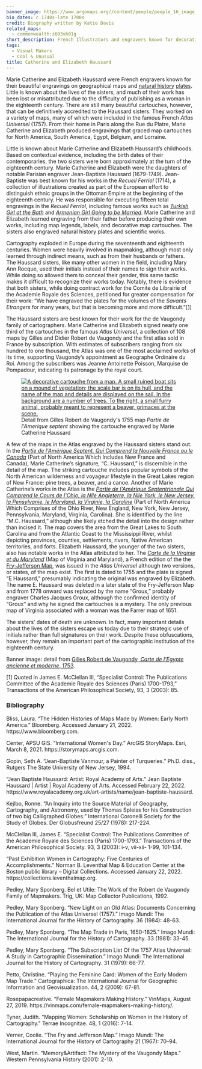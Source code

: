 ```yaml
---
banner_image: https://www.argomaps.org//content/people/people_16_image_compress_100.jpg
bio_dates: c.1740s-late 1700s
credit: Biography written by Katie Davis
related_maps:
  - commonwealth:z603vh01g
short_description: French Illustrators and engravers known for decorative map cartouches
tags:
  - Visual Makers
  - Cool & Unusual
title: Catherine and Elizabeth Haussard
---
```

<p>Marie Catherine and Elizabeth Haussard were French engravers known for their beautiful engravings on geographical maps and <a href="https://www.digitalcommonwealth.org/search/commonwealth:0p097h38v">natural history</a> <a href="https://www.digitalcommonwealth.org/search/commonwealth:0p097g40p">plates</a>. Little is known about the lives of the sisters, and much of their work has been lost or misattributed due to the difficulty of publishing as a woman in the eighteenth century. There are still many beautiful cartouches, however, that can be definitively accredited to the Haussard sisters. They worked on a variety of maps, many of which were included in the famous French <em>Atlas Universel </em>(1757). From their home in Paris along the Rue du Platre, Marie Catherine and Elizabeth produced engravings that graced map cartouches for North America, South America, Egypt, Belgium, and Lorraine.</p>

<p>Little is known about Marie Catherine and Elizabeth Haussard&rsquo;s childhoods. Based on contextual evidence, including the birth dates of their contemporaries, the two sisters were born approximately at the turn of the eighteenth century. Marie Catherine and Elizabeth were the daughters of notable Parisian engraver Jean-Baptiste Haussard (1679-1749). Jean-Baptiste was best known for his works in the <em>Recueil Ferriol</em> (1714), a collection of illustrations created as part of the European effort to distinguish ethnic groups in the Ottoman Empire at the beginning of the eighteenth century. He was responsible for executing fifteen total engravings in the <em>Recueil Ferriol</em>, including famous works such as <a href="https://digitalcollections.nypl.org/items/510d47d9-69f9-a3d9-e040-e00a18064a99"><em>Turkish Girl at the Bath</em></a>&nbsp;and <a href="https://digitalcollections.nypl.org/items/510d47d9-6a1f-a3d9-e040-e00a18064a99"><em>Armenian Girl Going to be Married</em></a>. Marie Catherine and Elizabeth learned engraving from their father before producing their own works, including map legends, labels, and decorative map cartouches. The sisters also engraved natural history plates and scientific works.</p>

<p>Cartography exploded in Europe during the seventeenth and eighteenth centuries. Women were heavily involved in mapmaking, although most only learned through indirect means, such as from their husbands or fathers. The Haussard sisters, like many other women in the field, including Mary Ann Rocque, used their initials instead of their names to sign their works. While doing so allowed them to conceal their gender, this same tactic makes it difficult to recognize their works today. Notably, there is evidence that both sisters, while doing contract work for the Comite de Librairie of the Academie Royale des Sciences, petitioned for greater compensation for their work: &ldquo;We have engraved the plates for the volumes of the <em>Savants Etrangers</em> for many years, but that is becoming more and more difficult.&rdquo;<a href="#fn1">[1]</a></p>

<p>The Haussard sisters are best known for their work for the de Vaugondy family of cartographers. Marie Catherine and Elizabeth signed nearly one third of the cartouches in the famous <em>Atlas Universel</em>, a collection of 108 maps by Gilles and Didier Robert de Vaugondy and the first atlas sold in France by subscription. With estimates of subscribers ranging from six hundred to one thousand, the Atlas was one of the most acclaimed works of its time, supporting Vaugondy&rsquo;s appointment as Geographe Ordinaire du Roi. Among the subscribers was Jeanne Antoinette Poisson, Marquise de Pompadour, indicating its patronage by the royal court.</p>

<figure class="img_left_50"><a href="/maps/commonwealth:w9505s84p"><img alt="A decorative cartouche from a map. A small ruined boat sits on a mound of vegetation; the scale bar is on its hull, and the name of the map and details are displayed on the sail. In the background are a number of trees. To the right, a small furry animal, probably meant to represent a beaver, grimaces at the scene." src="https://iiif.digitalcommonwealth.org/iiif/2/commonwealth:w9505s85z/5568,3461,2502,2392/700,/0/default.jpg" /></a>

<figcaption>Detail from Gilles Robert de Vaugondy&#39;s 1755 map <em>Partie de l&#39;Amerique septent</em> showing the cartouche engraved by Marie Catherine Haussard</figcaption>
</figure>

<p>A few of the maps in the Atlas engraved by the Haussard sisters stand out. In the <a href="/maps/commonwealth:w9505s84p"><em>Partie de l&#39;Am&eacute;rique Septent.&nbsp;Qui Comprend la Nouvelle France ou le Canada</em></a> (Part of North America&nbsp;Which Includes New France and Canada),&nbsp;Marie Catherine&rsquo;s signature, &ldquo;C. Haussard,&rdquo; is discernible in the detail of the map. The striking cartouche includes popular symbols of the North American wilderness and voyageur lifestyle in the Great Lakes region of New France: pine trees, a beaver, and a canoe. Another of Marie Catherine&rsquo;s works in the Atlas is the <a href="/maps/commonwealth:z603vh01g"><em>Partie de l&#39;Am&eacute;rique Septentrionale Qui Comprend le Cours de l&#39;Ohio, la Nlle Angleterre, la Nlle York, le New Jersey, la Pensylvanie, le Maryland, la Virginie, la Caroline</em></a> (Part of North America Which Comprises of the Ohio River, New England, New York, New Jersey, Pennsylvania, Maryland, Virginia, Carolina). She is identified by the line &ldquo;M.C. Haussard,&rdquo; although she likely etched the detail into the design rather than incised it. The map covers the area from the Great Lakes to South Carolina and from the Atlantic Coast to the Mississippi River, whilst depicting provinces, counties, settlements, rivers, Native American territories, and forts. Elizabeth Haussard, the younger of the two sisters, also has notable works in the Atlas attributed to her. The <a href="/maps/commonwealth:6t053p074"><em>Carte de la Virginie et du Maryland</em></a> (Map of Virginia and Maryland), a French edition of the the <a href="/people/peter-jefferson">Fry-Jefferson Map</a>, was issued in the <em>Atlas Universel </em>although two versions, or states, of the map exist. The first is dated to 1755 and the plate is signed &ldquo;E Haussard,&rdquo; presumably indicating the original was engraved by Elizabeth. The name E. Haussard was deleted in a later state of the Fry-Jefferson Map and from 1778 onward was replaced by the name &ldquo;Groux,&rdquo; probably engraver Charles Jacques Groux, although the confirmed identity of &ldquo;Groux&rdquo; and why he signed the cartouches is a mystery. The only previous map of Virginia associated with a woman was the Farrer map of 1651.</p>

<p>The sisters&rsquo; dates of death are unknown. In fact, many important details about the lives of the sisters escape us today due to their strategic use of initials rather than full signatures on their work. Despite these obfuscations, however, they remain an important part of the cartographic institution of the eighteenth century.</p>

<p>Banner image: detail from&nbsp;<a href="https://collections.leventhalmap.org/search/commonwealth:z890s3019">Gilles Robert de Vaugondy,&nbsp;<em>Carte de&nbsp;</em><em>l&#39;Egypte ancienne et moderne</em>, 1753</a>.</p>

<p><a name="fn1">[1]</a> Quoted in James E. McClellan III, &ldquo;Specialist Control: The Publications Committee of the Academie Royale des Sciences (Paris) 1700-1793,&rdquo; Transactions of the American Philosophical Society, 93, 3 (2003): 85.</p>

### Bibliography

<p>Bliss, Laura. &ldquo;The Hidden Histories of Maps Made by Women: Early North America.&rdquo; Bloomberg. Accessed January 21, 2022. https://www.bloomberg.com.</p>

<p>Center, APSU GIS. &ldquo;International Women&#39;s Day.&rdquo; ArcGIS StoryMaps. Esri, March 8, 2021. https://storymaps.arcgis.com.</p>

<p>Gopin, Seth A. &ldquo;Jean-Baptiste Vanmour, a Painter of Turqueries.&rdquo; Ph.D. diss., Rutgers The State University of New Jersey, 1994.</p>

<p>&ldquo;Jean Baptiste Haussard: Artist: Royal Academy of Arts.&rdquo; Jean Baptiste Haussard | Artist | Royal Academy of Arts. Accessed February 22, 2022. https://www.royalacademy.org.uk/art-artists/name/jean-baptiste-haussard.</p>

<p>Kejlbo, Ronne. &ldquo;An Inquiry into the Source Material of Geography, Cartography, and Astronomy, used by Thomas Spleiss for his Construction of two big Calligraphed Globes.&rdquo; International Coronelli Society for the Study of Globes. Der Globusfreund 25/27 (1978): 217-224.</p>

<p>McClellan III, James E. &ldquo;Specialist Control: The Publications Committee of the Academie Royale des Sciences (Paris) 1700-1793.&rdquo; Transactions of the American Philosophical Society. 93, 3 (2003): i-v, vii-xii- 1-99, 101-134.</p>

<p>&ldquo;Past Exhibition Women in Cartography: Five Centuries of Accomplishments.&rdquo; Norman B. Leventhal Map &amp; Education Center at the Boston public library &ndash; Digital Collections. Accessed January 22, 2022. https://collections.leventhalmap.org.</p>

<p>Pedley, Mary Sponberg. Bel et Utile: The Work of the Robert de Vaugondy Family of Mapmakers. Trig, UK: Map Collector Publications, 1992.</p>

<p>Pedley, Mary Sponberg. &ldquo;New Light on an Old Atlas: Documents Concerning the Publication of the Atlas Universel (1757).&rdquo; Imago Mundi: The International Journal for the History of Cartography. 36 (1984): 48-63.</p>

<p>Pedley, Mary Sponberg. &ldquo;The Map Trade in Paris, 1650-1825.&rdquo; Imago Mundi: The International Journal for the History of Cartography. 33 (1981): 33-45.</p>

<p>Pedley, Mary Sponberg. &ldquo;The Subscription List Of the 1757 Atlas Universel: A Study in Cartographic Dissemination.&rdquo; Imago Mundi: The International Journal for the History of Cartography. 31 (1979): 66-77.</p>

<p>Petto, Christine. &ldquo;Playing the Feminine Card: Women of the Early Modern Map Trade.&rdquo; Cartographica: The International Journal for Geographic Information and Geovisualization. 44, 2 (2009): 67-81.</p>

<p>Rosepapacreative. &ldquo;Female Mapmakers Making History.&rdquo; VinMaps, August 27, 2019. https://vinmaps.com/female-mapmakers-making-history/.</p>

<p>Tyner, Judith. &quot;Mapping Women: Scholarship on Women in the History of Cartography.&quot; Terrae Incognitae. 48, 1 (2016): 7-14.</p>

<p>Verner, Coolie. &ldquo;The Fry and Jefferson Map.&rdquo; Imago Mundi: The International Journal for the History of Cartography 21 (1967): 70&ndash;94.</p>

<p>West, Martin. &ldquo;Memory&amp;Artifact: The Mystery of the Vaugondy Maps.&rdquo; Western Pennsylvania History (2001): 2-10.</p>
